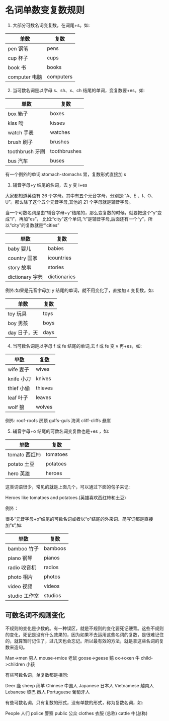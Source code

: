 # 名词单数变复数规则

1. 大部分可数名词变复数，在词尾+s。如:

| 单数          | 复数      |
| ------------- | --------- |
| pen 钢笔      | pens      |
| cup 杯子      | cups      |
| book 书       | books     |
| computer 电脑 | computers |

2. 当可数名词是以字母 s、sh、x、ch 结尾的单词，变复数要+es。如:

| 单数            | 复数         |
| --------------- | ------------ |
| box 箱子        | boxes        |
| kiss 吻         | kisses       |
| watch 手表      | watches      |
| brush 刷子      | brushes      |
| toothbrush 牙刷 | toothbrushes |
| bus 汽车        | buses        |

有一个例外的单词:stomach-stomachs 胃，复数形式直接加 s

3. 辅音字母+y 结尾的名词，去 y 变 i+es

大家都知道英语有 26 个字母。其中有五个元音字母，分别是:“A、E 、I、O、U”。那么除了这个五个元音字母,其他的 21 个字母就是辅音字母。

当一个可数名词是由“辅音字母+y”结尾的，那么变复数的时候，就要把这个“y”变成“i”，再加“es”， 比如:“city”这个单词,“t”是辅音字母,后面还有一个“y”，所以“city”的复数就是“'cities”

| 单数            | 复数         |
| --------------- | ------------ |
| baby 婴儿       | babies       |
| country 国家    | icountries   |
| story 故事      | stories      |
| dictionary 字典 | dictionaries |

例外:如果是元音字母加 y 结尾的单词，就不用变化了，直接加 s 变复数。如:

| 单数         | 复数 |
| ------------ | ---- |
| toy 玩具     | toys |
| boy 男孩     | boys |
| day 日子，天 | days |

4. 当可数名词是以字母 f 或 fe 结尾的单词,去 f 或 fe 变 v 再+es，如:

| 单数       | 复数    |
| ---------- | ------- |
| wife 妻子  | wives   |
| knife 小刀 | knives  |
| thief 小偷 | thieves |
| leaf 叶子  | leaves  |
| wolf 狼    | wolves  |

例外: roof-roofs 房顶 gulfs-guls 海湾 cliff-cliffs 悬崖

5. 辅音字母+o 结尾的可数名词变复数也是+es ，如:

| 单数          | 复数     |
| ------------- | -------- |
| tomato 西红柿 | tomatoes |
| potato 土豆   | potatoes |
| hero 英雄     | heroes   |

这类词语很少，常见的就是上面几个，可以通过下面的句子来记:

Heroes like tomatoes and potatoes.(英雄喜欢西红柿和土豆)

例外：

很多“元音字母+o”结尾的可数名词或者以“o”结尾的外来词、简写词都是直接加“s”,如:

| 单数          | 复数    |
| ------------- | ------- |
| bamboo 竹子   | bamboos |
| piano 钢琴    | pianos  |
| radio 收音杌  | radios  |
| photo 相片    | photos  |
| video 视频    | videos  |
| studio 工作室 | studios |

## 可数名词不规则变化

不规则的变化是少数的。有一种误区，就是不规则的变化要死记硬背。这些不规则的变化，死记是没有什么效果的，因为如果不去运用这些名词的复数，是很难记住的，就算暂时记住了，过几天也会忘记。所以最有效的方法，就是拿这些名词的复数来造句。

Man->men 男人 mouse->mice 老鼠 goose->geese 鹅 ox->oxen 牛 child->children 小孩

有些可数名词，单复数都是相同:

Deer 鹿 sheep 绵羊 Chinese 中国人 Japanese 日本人 Vietnamese 越南人 Lebanese 黎巴 嫩人 Portuguese 葡萄牙人

有些可数名词，只有复数的形式，没有单数的形式，称为复数名词，如:

People 人们 police 警察 public 公众 clothes 衣服 (总称) cattle 牛(总称)
